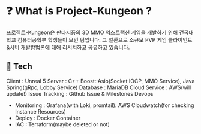 # ❓ What is Project-Kungeon ?
프로젝트-Kungeon은 판타지풍의 3D MMO 익스트랙션 게임을 개발하기 위해 건국대학교 컴퓨터공학부 학생들이 모인 팀입니다.
그 일환으로 소규모 PVP 게임 클라이언트&서버 개발방법론에 대해 리서치하고 공유하고 있습니다.

## 📗 Tech
Client : Unreal 5
Server : C++ Boost::Asio(Socket IOCP, MMO Service), Java Spring(gRpc, Lobby Service)
Database : MariaDB
Cloud Service : AWS(will update!)
Issue Tracking : Github Issue & Milestones
Devops
 - Monitoring : Grafana(with Loki, promtail). AWS Cloudwatch(for checking Instance Resources)
 - Deploy : Docker Container
 - IAC : Terraform(maybe deleted or not)
